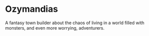 # Ozymandias

A fantasy town builder about the chaos of living in a world filled with monsters, and even more worrying, adventurers.